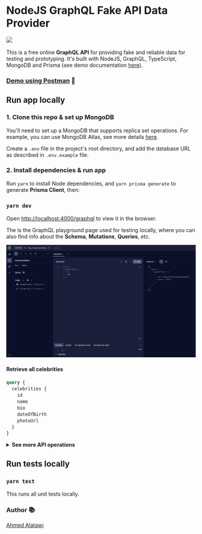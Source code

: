 # NodeJS GraphQL Fake API Data Provider

![](https://github.com/AhmedAlatawi/nodejs-graphql-fake-api/actions/workflows/main.yml/badge.svg)

This is a free online **GraphQL API** for providing fake and reliable data for testing and prototyping. It's built with NodeJS, GraphQL, TypeScript, MongoDB and Prisma (see demo documentation [here](https://documenter.getpostman.com/view/35959656/2sA3kdBdBt)).

### [Demo using Postman](https://www.postman.com/altimetry-geoscientist-3938507/workspace/fake-api-data-provider-workspace/collection/35959656-ba1f465c-25fe-412f-875e-bac82c85157c?action=share&creator=35959656) :movie_camera:

## Run app locally

### 1. Clone this repo & set up MongoDB

You'll need to set up a MongoDB that supports replica set operations. For example, you can use MongoDB Atlas, see more details [here](https://www.mongodb.com/docs/atlas/).

Create a `.env` file in the project's root directory, and add the database URL as described in `.env.example` file.

### 2. Install dependencies & run app

Run `yarn` to install Node dependencies, and `yarn prisma generate` to generate **Prisma Client**, then:

### `yarn dev`

Open [http://localhost:4000/graphql](http://localhost:4000/graphql) to view it in the browser.

The is the GraphQL playground page used for testing locally, where you can also find info about the **Schema**, **Mutations**, **Queries**, etc.

![](./images/graphql_img.png)

#### Retrieve all celebrities

```graphql
query {
  celebrities {
    id
    name
    bio
    dateOfBirth
    photoUrl
  }
}
```

<Details>

<Summary><strong>See more API operations</strong></Summary>

#### Retrieve a single celebrity by ID

You can retrieve a single celebrity by passing the id:

```graphql
query {
  celebrity(id: "__CELEBRITY_ID__") {
    id
    ...
  }
}
```

#### Create a new celebrity

This mutation creates a new celebrity by passing the celebrity object:

```graphql
mutation {
  createCelebrity(celebrity: {name: "__NAME__", bio: "__BIO__", dateOfBirth: "__DATE_OF_BIRTH__", photoUrl: "__PHOTO_URL__"}) {
    id
    ...
  }
}
```

#### Update an existing celebrity

This mutation updates an existing celebrity by passing the id along with the properties to update:

```graphql
mutation {
  updateCelebrity(celebrity: {id: "__ID__", name: "__NAME__", bio: "__BIO__", dateOfBirth: "__DATE_OF_BIRTH__", photoUrl: "__PHOTO_URL__"}) {
    id
    ...
  }
}
```

#### Delete an existing celebrity

This mutation deletes an existing celebrity by passing the id:

```graphql
mutation {
  deleteCelebrity(id: "__ID__") {
    id
    ...
  }
}
```

#### Delete all existing celebrities

This mutation deletes all existing celebrities:

```graphql
mutation {
  deleteAllCelebrities {
    count
  }
}
```

</Details>

## Run tests locally

### `yarn test`

This runs all unit tests locally.

### Author :books:

[Ahmed Alatawi](https://github.com/AhmedAlatawi)
